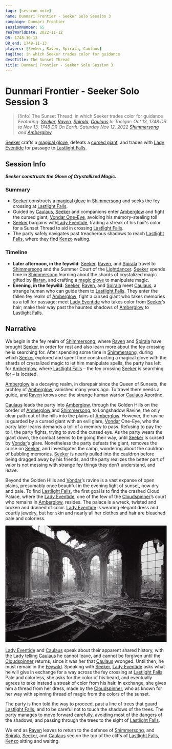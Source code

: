 ```yaml
---
tags: [session-note]
name: Dunmari Frontier - Seeker Solo Session 3
campaign: Dunmari Frontier
sessionNumber: 65
realWorldDate: 2022-11-12
DR: 1748-10-13
DR_end: 1748-11-13
players: [Seeker, Raven, Spirala, Caulaus]
tagline: in which Seeker trades color for guidance
descTitle: The Sunset Thread
title: Dunmari Frontier - Seeker Solo Session 3
---
```

# Dunmari Frontier - Seeker Solo Session 3

>[!info] The Sunset Thread: in which Seeker trades color for guidance
> *Featuring: [Seeker](<../../../people/pcs/dunmar-fellowship/seeker.md>), [Raven](<../../../people/pcs/dunmar-fellowship/guests/raven.md>), [Spirala](<../../../people/pcs/dunmar-fellowship/guests/spirala.md>), [Caulaus](<../../../people/pcs/dunmar-fellowship/guests/caulaus.md>)*
> *In Taelgar: Oct 13, 1748 DR to Nov 13, 1748 DR*
> *On Earth: Saturday Nov 12, 2022*
> *[Shimmersong](<../../../cosmology/multiverse/echo-realms/feywild/shimmersong.md>) and [Amberglow](<../../../cosmology/multiverse/echo-realms/feywild/amberglow.md>)*

[Seeker](<../../../people/pcs/dunmar-fellowship/seeker.md>) crafts a [magical glove](<../treasure/glove-of-crystalized-magic.md>), defeats a [cursed giant](<../../../people/giants/vondar.md>), and trades with [Lady Eventide](<../../../people/fey/lady-eventide.md>) for passage to [Lastlight Falls](<../../../cosmology/multiverse/echo-realms/feywild/lastlight-falls.md>).

## Session Info

***Seeker constructs the Glove of Crystallized Magic.***
### Summary
- [Seeker](<../../../people/pcs/dunmar-fellowship/seeker.md>) constructs a [magical glove](<../treasure/glove-of-crystalized-magic.md>) in [Shimmersong](<../../../cosmology/multiverse/echo-realms/feywild/shimmersong.md>) and seeks the fey crossing at [Lastlight Falls](<../../../cosmology/multiverse/echo-realms/feywild/lastlight-falls.md>).
- Guided by [Caulaus](<../../../people/pcs/dunmar-fellowship/guests/caulaus.md>), [Seeker](<../../../people/pcs/dunmar-fellowship/seeker.md>) and companions enter [Amberglow](<../../../cosmology/multiverse/echo-realms/feywild/amberglow.md>) and fight the cursed giant, [Vondar One-Eye](<../../../people/giants/vondar.md>), avoiding his memory-stealing toll
- [Seeker](<../../../people/pcs/dunmar-fellowship/seeker.md>) bargains with[Lady Eventide](<../../../people/fey/lady-eventide.md>), trading a streak of his hair's color for a Sunset Thread to aid in crossing [Lastlight Falls](<../../../cosmology/multiverse/echo-realms/feywild/lastlight-falls.md>).
- The party safely navigates past treacherous shadows to reach [Lastlight Falls](<../../../cosmology/multiverse/echo-realms/feywild/lastlight-falls.md>), where they find [Kenzo](<../../../people/pcs/dunmar-fellowship/kenzo.md>) waiting.

### Timeline
- **Later afternoon, in the feywild**: [Seeker](<../../../people/pcs/dunmar-fellowship/seeker.md>), [Raven](<../../../people/pcs/dunmar-fellowship/guests/raven.md>), and [Spirala](<../../../people/pcs/dunmar-fellowship/guests/spirala.md>) travel to [Shimmersong](<../../../cosmology/multiverse/echo-realms/feywild/shimmersong.md>) and the Summer Court of the [Lightdancer](<../../../people/extraplanar-powers/lightdancer.md>). [Seeker](<../../../people/pcs/dunmar-fellowship/seeker.md>) spends time in [Shimmersong](<../../../cosmology/multiverse/echo-realms/feywild/shimmersong.md>) learning about the shards of crystalized magic gifted by [Illaran](<../../../people/fey/illaran.md>), and crafting a [magic glove](<../treasure/glove-of-crystalized-magic.md>) to manipulate magic. 
- **Evening, in the feywild**: [Seeker](<../../../people/pcs/dunmar-fellowship/seeker.md>), [Raven](<../../../people/pcs/dunmar-fellowship/guests/raven.md>), and [Spirala](<../../../people/pcs/dunmar-fellowship/guests/spirala.md>) meet [Caulaus](<../../../people/pcs/dunmar-fellowship/guests/caulaus.md>), a strange human who can guide them to [Lastlight Falls](<../../../cosmology/multiverse/echo-realms/feywild/lastlight-falls.md>). They enter the fallen fey realm of [Amberglow](<../../../cosmology/multiverse/echo-realms/feywild/amberglow.md>); fight a cursed giant who takes memories as a toll for passage; meet [Lady Eventide](<../../../people/fey/lady-eventide.md>) who takes color from [Seeker](<../../../people/pcs/dunmar-fellowship/seeker.md>)’s hair; make their way past the haunted shadows of [Amberglow](<../../../cosmology/multiverse/echo-realms/feywild/amberglow.md>) to [Lastlight Falls](<../../../cosmology/multiverse/echo-realms/feywild/lastlight-falls.md>).


## Narrative
We begin in the fey realm of [Shimmersong](<../../../cosmology/multiverse/echo-realms/feywild/shimmersong.md>), where [Raven](<../../../people/pcs/dunmar-fellowship/guests/raven.md>) and [Spirala](<../../../people/pcs/dunmar-fellowship/guests/spirala.md>) have brought [Seeker](<../../../people/pcs/dunmar-fellowship/seeker.md>), in order for rest and also learn more about the fey crossing he is searching for. After spending some time in [Shimmersong](<../../../cosmology/multiverse/echo-realms/feywild/shimmersong.md>), during which [Seeker](<../../../people/pcs/dunmar-fellowship/seeker.md>) explored and spent time constructing a magical glove with the shards of crystalized magic to let him manipulate spells, the party has left for [Amberglow](<../../../cosmology/multiverse/echo-realms/feywild/amberglow.md>), where [Lastlight Falls](<../../../cosmology/multiverse/echo-realms/feywild/lastlight-falls.md>) – the fey crossing [Seeker](<../../../people/pcs/dunmar-fellowship/seeker.md>) is searching for – is located.

[Amberglow](<../../../cosmology/multiverse/echo-realms/feywild/amberglow.md>) is a decaying realm, in disrepair since the Queen of Sunsets, the archfey of [Amberglow](<../../../cosmology/multiverse/echo-realms/feywild/amberglow.md>), vanished many years ago. To travel there needs a guide, and [Raven](<../../../people/pcs/dunmar-fellowship/guests/raven.md>) knows one: the strange human warrior [Caulaus](<../../../people/pcs/dunmar-fellowship/guests/caulaus.md>) Aportino. 

[Caulaus](<../../../people/pcs/dunmar-fellowship/guests/caulaus.md>) leads the party into [Amberglow](<../../../cosmology/multiverse/echo-realms/feywild/amberglow.md>), through the Golden Hills on the border of [Amberglow](<../../../cosmology/multiverse/echo-realms/feywild/amberglow.md>) and [Shimmersong](<../../../cosmology/multiverse/echo-realms/feywild/shimmersong.md>), to Longshadow Ravine, the only clear path out of the hills into the plains of [Amberglow](<../../../cosmology/multiverse/echo-realms/feywild/amberglow.md>). However, the ravine is guarded by a cursed giant with an evil glare, [Vondar](<../../../people/giants/vondar.md>) One-Eye, who the party later learns demands a toll of a memory to pass. Refusing to pay the toll, the party fights, trying to avoid the cursed eye. As the party wears the giant down, the combat seems to be going their way, until [Seeker](<../../../people/pcs/dunmar-fellowship/seeker.md>) is cursed by [Vondar](<../../../people/giants/vondar.md>)’s glare. Nonetheless the party defeats the giant, removes the curse on [Seeker](<../../../people/pcs/dunmar-fellowship/seeker.md>), and investigates the camp, wondering about the cauldron of bubbling memories. [Seeker](<../../../people/pcs/dunmar-fellowship/seeker.md>) is nearly pulled into the cauldron before being dragged away by his friends, and the party realizes the better part of valor is not messing with strange fey things they don’t understand, and leave. 

Beyond the Golden HIlls and [Vondar](<../../../people/giants/vondar.md>)’s ravine is a vast expanse of open plains, presumably once beautiful in the evening light of sunset, now dry and pale. To find [Lastlight Falls](<../../../cosmology/multiverse/echo-realms/feywild/lastlight-falls.md>), the first goal is to find the crashed Cloud Palace, where the [Lady Eventide](<../../../people/fey/lady-eventide.md>), one of the few of the [Cloudspinner](<../../../people/extraplanar-powers/cloudspinner.md>)’s court who remains in [Amberglow](<../../../cosmology/multiverse/echo-realms/feywild/amberglow.md>), resides. The palace is a wreck, twisted and broken and drained of color. [Lady Eventide](<../../../people/fey/lady-eventide.md>) is wearing elegant dress and courtly jewelry, but her skin and nearly all her clothes and hair are bleached pale and colorless. 

![Amberglow Cloud Palace](../../../assets/amberglow-cloud-palace.jpg)

[Lady Eventide](<../../../people/fey/lady-eventide.md>) and [Caulaus](<../../../people/pcs/dunmar-fellowship/guests/caulaus.md>) speak about their apparent shared history, with the Lady telling [Caulaus](<../../../people/pcs/dunmar-fellowship/guests/caulaus.md>) he cannot leave, and cannot be forgiven until the [Cloudspinner](<../../../people/extraplanar-powers/cloudspinner.md>) returns, since it was her that [Caulaus](<../../../people/pcs/dunmar-fellowship/guests/caulaus.md>) wronged. Until then, he must remain in the [Feywild](<../../../cosmology/multiverse/echo-realms/feywild/feywild.md>). Speaking with [Seeker](<../../../people/pcs/dunmar-fellowship/seeker.md>), [Lady Eventide](<../../../people/fey/lady-eventide.md>) asks what he will give in exchange for a way across the fey crossing at [Lastlight Falls](<../../../cosmology/multiverse/echo-realms/feywild/lastlight-falls.md>). Pale and colorless, she asks for the color of his beard, and eventually agrees to take instead a streak of color from his hair. In exchange, she gives him a thread from her dress, made by the [Cloudspinner](<../../../people/extraplanar-powers/cloudspinner.md>), who as known for her way with spinning thread of magic from the colors of the sunset. 

The party is then told the way to proceed, past a line of trees that guard [Lastlight Falls](<../../../cosmology/multiverse/echo-realms/feywild/lastlight-falls.md>), and to be careful not to touch the shadows of the trees. The party manages to move forward carefully, avoiding most of the dangers of the shadows, and passing through the trees to the sight of [Lastlight Falls](<../../../cosmology/multiverse/echo-realms/feywild/lastlight-falls.md>). 

We end as [Raven](<../../../people/pcs/dunmar-fellowship/guests/raven.md>) leaves to return to the defense of [Shimmersong](<../../../cosmology/multiverse/echo-realms/feywild/shimmersong.md>), and [Spirala](<../../../people/pcs/dunmar-fellowship/guests/spirala.md>), [Seeker](<../../../people/pcs/dunmar-fellowship/seeker.md>), and [Caulaus](<../../../people/pcs/dunmar-fellowship/guests/caulaus.md>) see on the top of the cliffs of [Lastlight Falls](<../../../cosmology/multiverse/echo-realms/feywild/lastlight-falls.md>), [Kenzo](<../../../people/pcs/dunmar-fellowship/kenzo.md>) sitting and waiting. 
